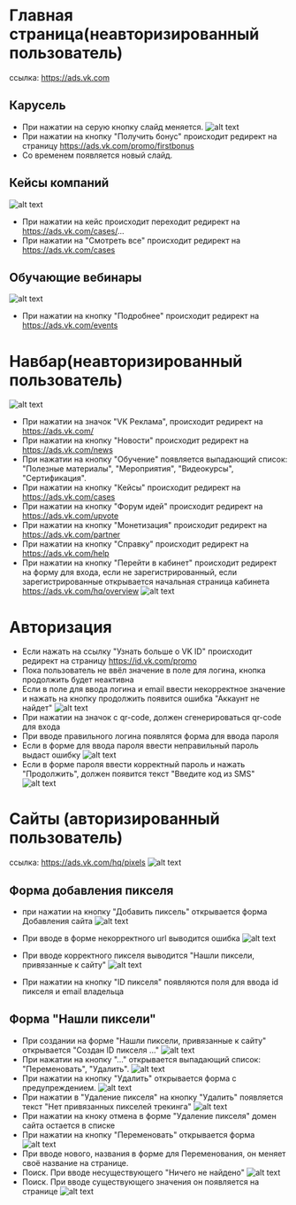 # Главная страница(неавторизированный пользователь)
ссылка: https://ads.vk.com

## Карусель 
- При нажатии на серую кнопку слайд меняется.
![alt text](1714235341.png)
- При нажатии на кнопку "Получить бонус" происходит редирект на страницу https://ads.vk.com/promo/firstbonus
- Со временем появляется новый слайд.
## Кейсы компаний
![alt text](1714240605.png)
- При нажатии на кейс происходит переходит редирект на https://ads.vk.com/cases/... 
- При нажатии на "Смотреть все" происходит редирект на https://ads.vk.com/cases 
## Обучающие вебинары
![alt text](1714240631.png)
- При нажатии на кнопку "Подробнее" происходит редирект на https://ads.vk.com/events
# Навбар(неавторизированный пользователь)
![alt text](1714240778.png)
- При нажатии на значок "VK Реклама", происходит редирект на https://ads.vk.com/
- При нажатии на кнопку "Новости" происходит редирект на https://ads.vk.com/news
- При нажатии на кнопку "Обучение" появляется выпадающий список: "Полезные материалы", "Мероприятия", "Видеокурсы", "Сертификация".
- При нажатии на кнопку "Кейсы" происходит редирект на https://ads.vk.com/cases
- При нажатии на кнопку "Форум идей" происходит редирект на https://ads.vk.com/upvote
- При нажатии на кнопку "Монетизация" происходит редирект на https://ads.vk.com/partner
- При нажатии на кнопку "Справку" происходит редирект на https://ads.vk.com/help
- При нажатии на кнопку "Перейти в кабинет" происходит редирект на форму для входа, если не зарегистрированный, если зарегистрированные открывается начальная страница кабинета https://ads.vk.com/hq/overview
![alt text](1714252505.png)
# Авторизация
- Если нажать на ссылку "Узнать больше о VK ID" происходит редирект на страницу https://id.vk.com/promo
- Пока пользователь не ввёл значение в поле для логина, кнопка продолжить будет неактивна
- Если в поле для ввода логина и email ввести некорректное значение и нажать на кнопку продолжить появится ошибка "Аккаунт не найдет"
![alt text](1714252594.png)
- При нажатии на значок с qr-code, должен сгенерироваться qr-code для входа
- При вводе правильного логина появлятся форма для ввода пароля
- Если в форме для ввода пароля ввести неправильный пароль выдаст ошибку
![alt text](1714253842.png)
- Если в форме пароля ввести корректный пароль и нажать "Продолжить", должен появится текст "Введите код из SMS"
![alt text](1714295759.png)
# Сайты (авторизированный пользователь)
ссылка: https://ads.vk.com/hq/pixels
![alt text](1714316745.png)
## Форма добавления пикселя
- при нажатии на кнопку "Добавить пиксель" открывается форма Добавления сайта
![alt text](1714316815.png)
- При вводе в форме некорректного url выводится ошибка 
![alt text](1714316913.png)

- При вводе корректного пикселя выводится "Нашли пиксели, привязанные к сайту"
![alt text](1714317219.png)
- При нажатии на кнопку "ID пикселя"  появляются поля для ввода id пикселя и email владельца
## Форма "Нашли пиксели"
- При создании на форме "Нашли пиксели, привязанные к сайту" открывается "Создан ID пикселя ..."
![alt text](1714317477.png)
- При нажатии на кнопку "..." открывается выпадающий список: "Переменовать", "Удалить".
![alt text](1714317550.png)
- При нажатии на кнопку "Удалить" открывается форма с предупреждением.
![alt text](1714317684.png)
- При нажатии в "Удаление пикселя" на кнопку "Удалить" появляется текст "Нет привязанных пикселей трекинга" ![alt text](1714317799.png)
- При нажатии на кноку отмена в форме "Удаление пикселя" домен сайта остается в списке
- При нажатии на кнопку "Переменовать" открывается форма ![alt text](1714317959.png)
- При вводе нового, названия в форме для Переменования, он меняет своё название на странице.
- Поиск. При вводе несуществующего "Ничего  не найдено" ![alt text](1714318547.png)
- Поиск. При вводе существующего значения он появляется на странице ![alt text](1714318661.png)